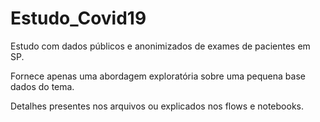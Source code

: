 # Estudo_Covid19

Estudo com dados públicos e anonimizados de exames de pacientes em SP.

Fornece apenas uma abordagem exploratória sobre uma pequena base dados do tema.

Detalhes presentes nos arquivos ou explicados nos flows e notebooks.



